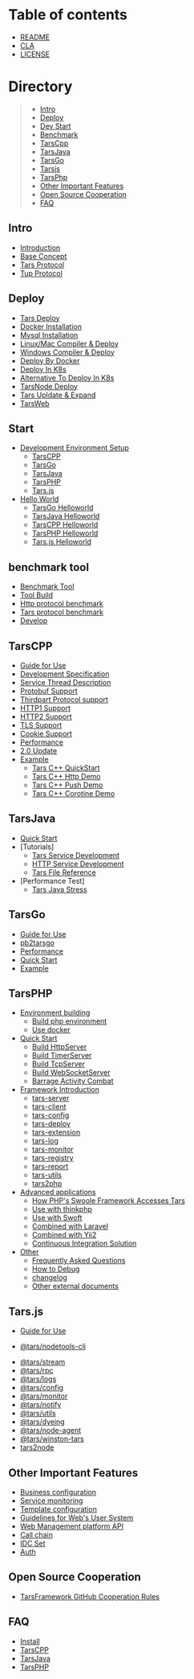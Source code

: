 # Table of contents

- [README](README.md)
- [CLA](cla.md)
- [LICENSE](license.md)

# Directory

> - [Intro](#intro)
> - [Deploy](#deploy)
> - [Dev Start](#enter)
> - [Benchmark](#benchmark)
> - [TarsCpp](#TarsCPP)
> - [TarsJava](#TarsJava)
> - [TarsGo](#TarsGo)
> - [Tarsjs](#Tars.js)
> - [TarsPhp](#TarsPHP)
> - [Other Important Features](#important)
> - [Open Source Cooperation](#cooperation)
> - [FAQ](#question)

## Intro <a id="intro"></a>

- [Introduction](base/tars-intro.md)
- [Base Concept](base/tars-concept.md)
- [Tars Protocol](base/tars-protocol.md)
- [Tup Protocol](base/tars-tup.md)

## Deploy <a id="deploy"></a>

- [Tars Deploy](installation/README.md)
- [Docker Installation](installation/docker-install.md)
- [Mysql Installation](installation/mysql.md)
- [Linux/Mac Compiler & Deploy](installation/source.md)
- [Windows Compiler & Deploy](installation/source-windows.md)
- [Deploy By Docker](installation/docker.md)
- [Deploy In K8s](installation/k8s-docker-1.md)
- [Alternative To Deploy In K8s](installation/k8s-docker-2.md)
- [TarsNode Deploy](installation/node.md)
- [Tars Upldate & Expand](installation/expand.md)
- [TarsWeb](installation/web.md)

## Start <a id="enter"></a>

- [Development Environment Setup](env/README.md)
  - [TarsCPP](env/tarscpp.md)
  - [TarsGo](env/tarsgo.md)
  - [TarsJava](env/tarsjava.md)
  - [TarsPHP](env/tarsphp.md)
  - [Tars.js](env/tars.js.md)
- [Hello World](hello-world/README.md)
  - [TarsGo Helloworld](hello-world/tarsgo.md)
  - [TarsJava Helloworld](hello-world/tarsjava.md)
  - [TarsCPP Helloworld](hello-world/tarscpp.md)
  - [TarsPHP Helloworld](hello-world/tarsphp.md)
  - [Tars.js Helloworld](hello-world/tars.js.md)

## benchmark tool <a id="benchmark"></a>

- [Benchmark Tool](benchmark/README.md)
- [Tool Build](benchmark/build.md)
- [Http protocol benchmark](benchmark/http-guide.md)
- [Tars protocol benchmark](benchmark/tars-guide.md)
- [Develop](benchmark/develop.md)

## TarsCPP <a id="TarsCPP"></a>

- [Guide for Use](dev/tarscpp/tars-guide.md)
- [Development Specification](dev/tarscpp/tars-spec.md)
- [Service Thread Description](dev/tarscpp/tars-server-thread.md)
- [Protobuf Support](dev/tarscpp/tars-protobuf.md)
- [Thirdpart Protocol support](dev/tarscpp/tars-thirdparty-protocol.md)
- [HTTP1 Support](dev/tarscpp/tars-http1.md)
- [HTTP2 Support](dev/tarscpp/tars-http2.md)
- [TLS Support](dev/tarscpp/tars-tls.md)
- [Cookie Support](dev/tarscpp/tars-cookie.md)
- [Performance](dev/tarscpp/tars-performance.md)
- [2.0 Update](dev/tarscpp/tars-2.0-update.md)
- [Example](demo/tarscpp/README.md)
  - [Tars C++ QuickStart](demo/tarscpp/tars_cpp_quickstart.md)
  - [Tars C++ Http Demo](demo/tarscpp/tars_cpp_http_demo.md)
  - [Tars C++ Push Demo](demo/tarscpp/tars_push.md)
  - [Tars C++ Corotine Demo](demo/tarscpp/tars_co.md)

## TarsJava <a id="TarsJava"></a>

- [Quick Start](dev/tarsjava/tars-quick-start.md)
- [Tutorials]
  - [Tars Service Development](dev/tarsjava/tars-tutorials.md)
  - [HTTP Service Development](dev/tarsjava/tars-http-server.md)
  - [Tars File Reference](dev/tarsjava/tars-reference.md)
- [Performance Test]
  - [Tars Java Stress ](dev/tarsjava/stress-testing.md)

## TarsGo <a id="TarsGo"></a>

- [Guide for Use](dev/tarsgo/README.md)
- [pb2tarsgo](dev/tarsgo/pb2tarsgo.md)
- [Performance](dev/tarsgo/xing-neng-ce-shi.md)
- [Quick Start](dev/tarsgo/tars_go_quickstart_en.md)
- [Example](demo/tarsgo.md)

## TarsPHP <a id="TarsPHP"></a>

- [Environment building]()
  - [Build php environment](dev/tarsphp/Environment/php.md)
  - [Use docker](dev/tarsphp/Environment/docker.md)
- [Quick Start](dev/tarsphp/QuickStart/introduce.md)
  - [Build HttpServer](dev/tarsphp/QuickStart/tars-http-server.md)
  - [Build TimerServer](dev/tarsphp/QuickStart/tars-timer-server.md)
  - [Build TcpServer](dev/tarsphp/QuickStart/tars-tcp-server.md)
  - [Build WebSocketServer](dev/tarsphp/QuickStart/tars-websocket-server.md)
  - [Barrage Activity Combat](dev/tarsphp/QuickStart/tars-act-demo.md)
- [Framework Introduction](dev/tarsphp/Framework/introduce.md)
  - [tars-server](dev/tarsphp/Framework/tars-server.md)
  - [tars-client](dev/tarsphp/Framework/tars-client.md)
  - [tars-config](dev/tarsphp/Framework/tars-config.md)
  - [tars-deploy](dev/tarsphp/Framework/tars-deploy.md)
  - [tars-extension](dev/tarsphp/Framework/tars-extension.md)
  - [tars-log](dev/tarsphp/Framework/tars-log.md)
  - [tars-monitor](dev/tarsphp/Framework/tars-monitor.md)
  - [tars-registry](dev/tarsphp/Framework/tars-registry.md)
  - [tars-report](dev/tarsphp/Framework/tars-report.md)
  - [tars-utils](dev/tarsphp/Framework/tars-utils.md)
  - [tars2php](dev/tarsphp/Framework/tars2php.md)
- [Advanced applications]()
  - [How PHP's Swoole Framework Accesses Tars](dev/tarsphp/Advanced/swoole-suport-tars.md)
  - [Use with thinkphp](dev/tarsphp/Advanced/thinkphp.md)
  - [Use with Swoft](dev/tarsphp/Advanced/swoft.md)
  - [Combined with Laravel](dev/tarsphp/Advanced/laravel.md)
  - [Combined with Yii2](dev/tarsphp/Advanced/yii2.md)
  - [Continuous Integration Solution](dev/tarsphp/Advanced/ci.md)
- [Other]()
  - [Frequently Asked Questions](dev/tarsphp/Question/index.md)
  - [How to Debug](dev/tarsphp/Question/debug.md)
  - [changelog](dev/tarsphp/Question/changelog.md)
  - [Other external documents](dev/tarsphp/Question/outsource.md)

## Tars.js <a id="Tars.js"></a>

- [Guide for Use](dev/tars.js/README.md)
* [@tars/nodetools-cli](dev/tars.js/nodetools-cli.md)
- [@tars/stream](dev/tars.js/tars-stream.md)
- [@tars/rpc](dev/tars.js/tars-rpc.md)
- [@tars/logs](dev/tars.js/tars-logs.md)
- [@tars/config](dev/tars.js/tars-config.md)
- [@tars/monitor](dev/tars.js/tars-monitor.md)
- [@tars/notify](dev/tars.js/tars-notify.md)
- [@tars/utils](dev/tars.js/tars-utils.md)
- [@tars/dyeing](dev/tars.js/tars-dyeing.md)
- [@tars/node-agent](dev/tars.js/tars-node-agent.md)
- [@tars/winston-tars](dev/tars.js/tars-winston-tars.md)
- [tars2node](dev/tars.js/tars2node.md)

## Other Important Features <a id="important"></a>

- [Business configuration](dev/tars-config.md)
- [Service monitoring](dev/tars-monitor.md)
- [Template configuration](dev/tars-template.md)
- [Guidelines for Web's User System](dev/tars-web-user.md)
- [Web Management platform API](dev/tars-web-api.md)
- [Call chain](dev/tars-call-chain.md)
- [IDC Set](dev/tars-idc-set.md)
- [Auth](dev/tars-auth.md)

## Open Source Cooperation <a id="cooperation">

- [TarsFramework GitHub Cooperation Rules](cooperation/tars_framework_git_flows.md)

## FAQ <a id="question"></a>

- [Install](question/Install_faq-en.md)
- [TarsCPP](question/tarscpp-question.md)
- [TarsJava](question/tarsjava-question.md)
- [TarsPHP](question/tarsphp-question.md)
